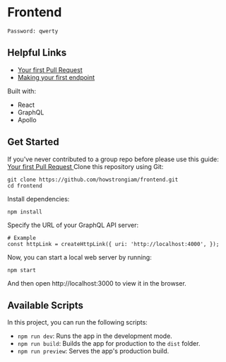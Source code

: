 # Frontend

`Password: qwerty`

## Helpful Links
- [ Your first Pull Request ]( https://github.com/howstrongiam/frontend/wiki/Find-or-Create-An-Issue )
- [ Making your first endpoint ](https://github.com/howstrongiam/frontend/blob/main/src/graphql/README.md)

Built with:

- React
- GraphQL
- Apollo

## Get Started

If you've never contributed to a group repo before please use this guide: [ Your first Pull Request ]( https://github.com/howstrongiam/frontend/wiki/Find-or-Create-An-Issue )
Clone this repository using Git:

```
git clone https://github.com/howstrongiam/frontend.git
cd frontend
```

Install dependencies:

```
npm install
```

Specify the URL of your GraphQL API server:

```
# Example
const httpLink = createHttpLink({ uri: 'http://localhost:4000', });
```

Now, you can start a local web server by running:

```
npm start
```

And then open http://localhost:3000 to view it in the browser.

## Available Scripts

In this project, you can run the following scripts:

- `npm run dev`: Runs the app in the development mode.
- `npm run build`: Builds the app for production to the `dist` folder.
- `npm run preview`: Serves the app's production build.
